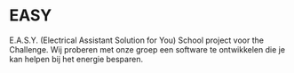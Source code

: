 # EASY
E.A.S.Y. (Electrical Assistant Solution for You) School project voor the Challenge. Wij proberen met onze groep een software te ontwikkelen die je kan helpen bij het energie besparen.
